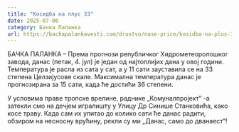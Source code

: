 ```yaml
---
title: "Kосидба на плус 33"
date: 2025-07-06
category: Бачка Паланка
url: https://backapalankavesti.com/drustvo/nase-price/kosidba-na-plus-33/
---
```


БАЧКА ПАЛАНКА – Према прогнози републичког Хидрометеоролошког завода, данас (петак, 4. јул) је један од најтоплијих дана у овој години. Температура је расла из сата у сат, а у 11 сати зауставила се на 33 степена Целзијусове скале. Максимална температура данас је прогнозирана за 15 сати, када ће достићи 36 степени.

У условима праве тропске врелине, раднике „Комуналпројект“ -а затекли смо на дечјем игралишту у Улицу Др Синише Станковића, како косе траву. Када сам их упитао до колико сати ће данас радити, обзиром на несносну врућину, рекли су ми „Данас, само до дванаест“!
